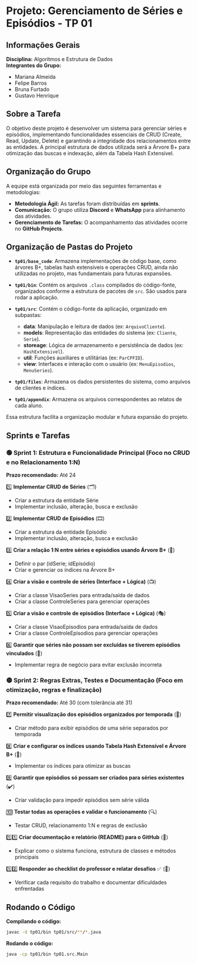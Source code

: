 # Projeto: Gerenciamento de Séries e Episódios - TP 01

## Informações Gerais
**Disciplina:** Algoritmos e Estrutura de Dados  
**Integrantes do Grupo:**  
- Mariana Almeida  
- Felipe Barros  
- Bruna Furtado  
- Gustavo Henrique  

## Sobre a Tarefa
O objetivo deste projeto é desenvolver um sistema para gerenciar séries e episódios, implementando funcionalidades essenciais de CRUD (Create, Read, Update, Delete) e garantindo a integridade dos relacionamentos entre as entidades. A principal estrutura de dados utilizada será a Árvore B+ para otimização das buscas e indexação, além da Tabela Hash Extensível.

## Organização do Grupo
A equipe está organizada por meio das seguintes ferramentas e metodologias:
- **Metodologia Ágil:** As tarefas foram distribuídas em **sprints**.
- **Comunicação:** O grupo utiliza **Discord** e **WhatsApp** para alinhamento das atividades.
- **Gerenciamento de Tarefas:** O acompanhamento das atividades ocorre no **GitHub Projects**.

## Organização de Pastas do Projeto

- **`tp01/base_code`**: Armazena implementações de código base, como árvores B+, tabelas hash extensíveis e operações CRUD, ainda não utilizadas no projeto, mas fundamentais para futuras expansões.

- **`tp01/bin`**: Contém os arquivos `.class` compilados do código-fonte, organizados conforme a estrutura de pacotes de `src`. São usados para rodar a aplicação.

- **`tp01/src`**: Contém o código-fonte da aplicação, organizado em subpastas:
  - **data**: Manipulação e leitura de dados (ex: `ArquivoCliente`).
  - **models**: Representação das entidades do sistema (ex: `Cliente`, `Serie`).
  - **storeage**: Lógica de armazenamento e persistência de dados (ex: `HashExtensivel`).
  - **util**: Funções auxiliares e utilitárias (ex: `ParCPFID`).
  - **view**: Interfaces e interação com o usuário (ex: `MenuEpisodios`, `MenuSeries`).

- **`tp01/files`**: Armazena os dados persistentes do sistema, como arquivos de clientes e índices.

- **`tp01/appendix`**: Armazena os arquivos correspondentes ao relatos de cada aluno.


Essa estrutura facilita a organização modular e futura expansão do projeto.


## Sprints e Tarefas

### 🟢 Sprint 1: Estrutura e Funcionalidade Principal (Foco no CRUD e no Relacionamento 1:N)
**Prazo recomendado:** Até 24

1️⃣ **Implementar CRUD de Séries** (🗂️)  
   - Criar a estrutura da entidade Série  
   - Implementar inclusão, alteração, busca e exclusão  

2️⃣ **Implementar CRUD de Episódios** (🎞️)  
   - Criar a estrutura da entidade Episódio  
   - Implementar inclusão, alteração, busca e exclusão  

3️⃣ **Criar a relação 1:N entre séries e episódios usando Árvore B+** (🔗)  
   - Definir o par (idSerie; idEpisódio)  
   - Criar e gerenciar os índices na Árvore B+  

4️⃣ **Criar a visão e controle de séries (Interface + Lógica)** (📺)  
   - Criar a classe VisaoSeries para entrada/saída de dados  
   - Criar a classe ControleSeries para gerenciar operações  

5️⃣ **Criar a visão e controle de episódios (Interface + Lógica)** (🎭)  
   - Criar a classe VisaoEpisodios para entrada/saída de dados  
   - Criar a classe ControleEpisodios para gerenciar operações  

6️⃣ **Garantir que séries não possam ser excluídas se tiverem episódios vinculados** (🚫)  
   - Implementar regra de negócio para evitar exclusão incorreta  

### 🟡 Sprint 2: Regras Extras, Testes e Documentação (Foco em otimização, regras e finalização)
**Prazo recomendado:** Até 30 (com tolerância até 31)

7️⃣ **Permitir visualização dos episódios organizados por temporada** (📆)  
   - Criar método para exibir episódios de uma série separados por temporada  

8️⃣ **Criar e configurar os índices usando Tabela Hash Extensível e Árvore B+** (📌)  
   - Implementar os índices para otimizar as buscas  

9️⃣ **Garantir que episódios só possam ser criados para séries existentes** (✔️)  
   - Criar validação para impedir episódios sem série válida  

🔟 **Testar todas as operações e validar o funcionamento** (🔍)  
   - Testar CRUD, relacionamento 1:N e regras de exclusão  

1️⃣1️⃣ **Criar documentação e relatório (README) para o GitHub** (📝)  
   - Explicar como o sistema funciona, estrutura de classes e métodos principais  

1️⃣2️⃣ **Responder ao checklist do professor e relatar desafios** ✅ (📑)  
   - Verificar cada requisito do trabalho e documentar dificuldades enfrentadas  


## Rodando o Código

**Compilando o código:**

```bash
javac -d tp01/bin tp01/src/**/*.java 
```

**Rodando o código:**

```bash
java -cp tp01/bin tp01.src.Main                                    
```




